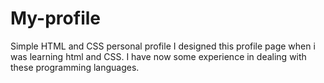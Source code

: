 # My-profile
Simple HTML and CSS personal profile
I designed this profile page when i was learning html and CSS.
I have now some experience in dealing with these programming languages.
